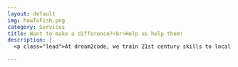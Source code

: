 ```yaml
---
layout: default
img: howToFish.png
category: Services
title: Want to make a difference?<br>Help us help them!
description: |
  <p class="lead">At dream2code, we train 21st century skills to local disadvantaged youth. Help us help them by supporting our cause and their dream!</p>

---
```

